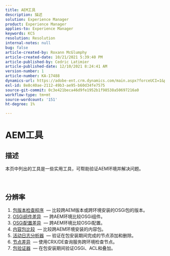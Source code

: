 ```yaml
---
title: AEM工具
description: 描述
solution: Experience Manager
product: Experience Manager
applies-to: Experience Manager
keywords: KCS
resolution: Resolution
internal-notes: null
bug: false
article-created-by: Roxann McGlumphy
article-created-date: 10/21/2021 5:39:40 PM
article-published-by: Cedric Latimier
article-published-date: 12/10/2021 8:24:41 AM
version-number: 1
article-number: KA-17488
dynamics-url: https://adobe-ent.crm.dynamics.com/main.aspx?forceUCI=1&pagetype=entityrecord&etn=knowledgearticle&id=37f882db-9532-ec11-b6e5-000d3a5ba97a
exl-id: 8e8c40ae-2112-49b3-ae95-b60d34fe7575
source-git-commit: 0c3e421beca46d9fe1952b1f98538a50697216a0
workflow-type: tm+mt
source-wordcount: '151'
ht-degree: 1%

---
```


# AEM工具

## 描述

本页中列出的工具是一些实用工具，可帮助验证AEM环境并解决问题。<br><br><br>

## 分辨率


1. [包版本检查程序](https://helpx.adobe.com/experience-manager/kb/tools/bundle-version-checker.html)  — 比较跨AEM版本或跨环境安装的OSGi包的版本。
2. [OSGi组件差异](https://helpx.adobe.com/experience-manager/kb/tools/osgi-component-diff.html)  — 跨AEM环境比较OSGi组件。
3. [OSGi配置差异](https://helpx.adobe.com/experience-manager/kb/tools/osgi-configuration-diff.html)  — 跨AEM环境比较OSGi配置。
4. [内容包比较](https://helpx.adobe.com/experience-manager/kb/tools/content-package-comparator.html)  — 比较跨AEM环境安装的内容包。
5. [活动日志分析器](https://helpx.adobe.com/experience-manager/kb/tools/activity-log-analyzer.html)  — 验证在包安装期间完成的节点添加和删除。
6. [节点差异](https://helpx.adobe.com/experience-manager/kb/tools/aem-node-diff.html)  — 使用CRX/DE查询服务跨环境检查节点。
7. [包验证器](https://helpx.adobe.com/experience-manager/6-4/sites/administering/using/package-manager.html#ValidatingPackages)  — 在包安装期间验证OSGi、ACL和叠加。
